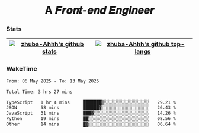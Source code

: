 <h1 align="center">A 𝑭𝒓𝒐𝒏𝒕-𝒆𝒏𝒅 𝑬𝒏𝒈𝒊𝒏𝒆𝒆𝒓</h1>

### Stats

| <a href="https://github.com/zhuba-Ahhh"><img align="center" src="https://github-readme-stats.vercel.app/api?username=zhuba-Ahhh&hide_title=true&hide_border=true&show_icons=trueline_height=21&text_color=000&icon_color=000&bg_color=0,ea6161,ffc64d,fffc4d,52fa5a&theme=graywhite" alt="zhuba-Ahhh's github stats" /> </a> | <a href="https://github.com/zhuba-Ahhh"><img align="center" src="https://github-readme-stats.vercel.app/api/top-langs/?username=zhuba-Ahhh&hide_title=true&hide_border=true&layout=compact&hide_border=true&show_icons=trueline_height=40&text_color=000&icon_color=000&bg_color=0,ea6161,ffc64d,fffc4d,52fa5a&theme=graywhite&langs_count=6" alt="zhuba-Ahhh's github top-langs"/> </a> |
| ------------- | ------------- |

### WakeTime

<!--START_SECTION:waka-->

```txt
From: 06 May 2025 - To: 13 May 2025

Total Time: 3 hrs 27 mins

TypeScript   1 hr 4 mins     ███████▒░░░░░░░░░░░░░░░░░   29.21 %
JSON         58 mins         ██████▓░░░░░░░░░░░░░░░░░░   26.43 %
JavaScript   31 mins         ███▓░░░░░░░░░░░░░░░░░░░░░   14.26 %
Python       19 mins         ██░░░░░░░░░░░░░░░░░░░░░░░   08.56 %
Other        14 mins         █▓░░░░░░░░░░░░░░░░░░░░░░░   06.64 %
```

<!--END_SECTION:waka-->
